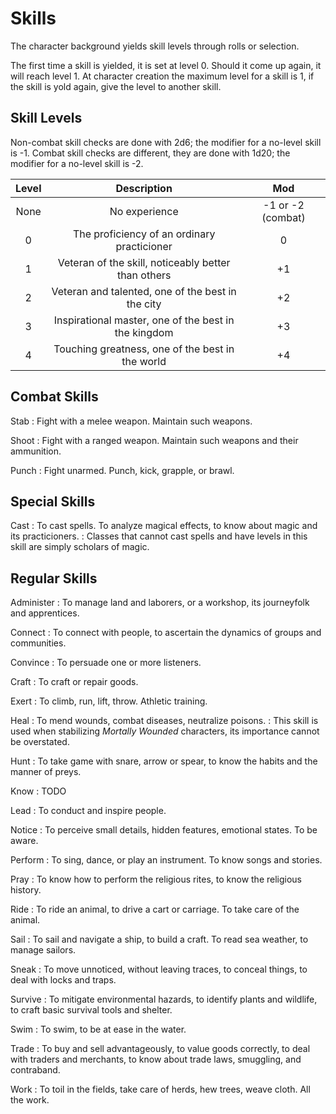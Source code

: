 
# Skills

The character background yields skill levels through rolls or selection.

The first time a skill is yielded, it is set at level 0. Should it come up again, it will reach level 1. At character creation the maximum level for a skill is 1, if the skill is yold again, give the level to another skill.

## Skill Levels

Non-combat skill checks are done with 2d6; the modifier for a no-level skill is -1. Combat skill checks are different, they are done with 1d20; the modifier for a no-level skill is -2.

| Level | Description                                          | Mod |
|:-----:|:----------------------------------------------------:|:---:|
| None  | No experience                                        |  -1 or -2 (combat) |
| 0     | The proficiency of an ordinary practicioner          |   0 |
| 1     | Veteran of the skill, noticeably better than others  |  +1 |
| 2     | Veteran and talented, one of the best in the city    |  +2 |
| 3     | Inspirational master, one of the best in the kingdom |  +3 |
| 4     | Touching greatness, one of the best in the world     |  +4 |

## Combat Skills

Stab
: Fight with a melee weapon. Maintain such weapons.

Shoot
: Fight with a ranged weapon. Maintain such weapons and their ammunition.

Punch
: Fight unarmed. Punch, kick, grapple, or brawl.


## Special Skills

Cast
: To cast spells. To analyze magical effects, to know about magic and its practicioners.
: Classes that cannot cast spells and have levels in this skill are simply scholars of magic.

<!-- PAGE BREAK skills -->

## Regular Skills

Administer
: To manage land and laborers, or a workshop, its journeyfolk and apprentices.

Connect
: To connect with people, to ascertain the dynamics of groups and communities.

Convince
: To persuade one or more listeners.

Craft
: To craft or repair goods.

Exert
: To climb, run, lift, throw. Athletic training.

Heal
: To mend wounds, combat diseases, neutralize poisons.
: This skill is used when stabilizing _Mortally Wounded_ characters, its importance cannot be overstated.

Hunt
: To take game with snare, arrow or spear, to know the habits and the manner of preys.

Know
: TODO

Lead
: To conduct and inspire people.

Notice
: To perceive small details, hidden features, emotional states. To be aware.

Perform
: To sing, dance, or play an instrument. To know songs and stories.

Pray
: To know how to perform the religious rites, to know the religious history.

Ride
: To ride an animal, to drive a cart or carriage. To take care of the animal.

Sail
: To sail and navigate a ship, to build a craft. To read sea weather, to manage sailors.

Sneak
: To move unnoticed, without leaving traces, to conceal things, to deal with locks and traps.

Survive
: To mitigate environmental hazards, to identify plants and wildlife, to craft basic survival tools and shelter.

Swim
: To swim, to be at ease in the water.

Trade
: To buy and sell advantageously, to value goods correctly, to deal with traders and merchants, to know about trade laws, smuggling, and contraband.

Work
: To toil in the fields, take care of herds, hew trees, weave cloth. All the work.

